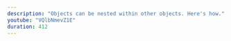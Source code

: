 ```yaml
---
description: "Objects can be nested within other objects. Here's how." 
youtube: "VQlbNmevZ1E" 
duration: 412 
---
```


